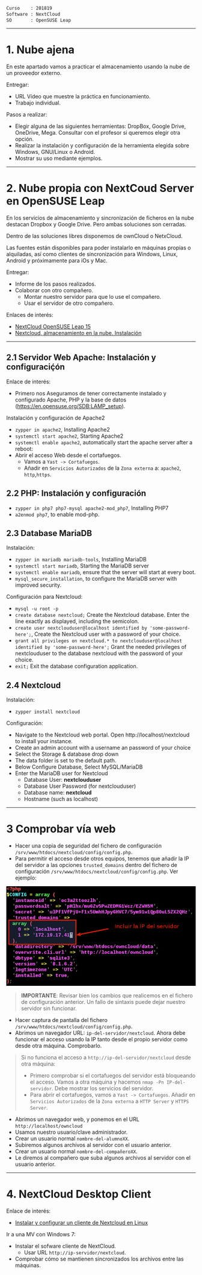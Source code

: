 
```
Curso    : 201819
Software : NextCloud
SO       : OpenSUSE Leap
```

---

# 1. Nube ajena

En este apartado vamos a practicar el almacenamiento usando la nube de un proveedor externo.

Entregar:
* URL Vídeo que muestre la práctica en funcionamiento.
* Trabajo individual.

Pasos a realizar:
* Elegir alguna de las siguientes herramientas: DropBox, Google Drive, OneDrive, Mega. Consultar con el profesor si queremos elegir otra opción.
* Realizar la instalación y configuración de la herramienta elegida sobre Windows, GNU/Linux o Android.
* Mostrar su uso mediante ejemplos.

---

# 2. Nube propia con NextCoud Server en OpenSUSE Leap

En los servicios de almacenamiento y sincronización de ficheros en la nube destacan Dropbox y Google Drive. Pero ambas soluciones son cerradas.

Dentro de las soluciones libres disponemos de ownCloud o NetxCloud.

Las fuentes están disponibles para poder instalarlo en máquinas propias o alquiladas, así como clientes de sincronización para Windows, Linux, Android y próximamente para iOs y Mac.

Entregar:
* Informe de los pasos realizados.
* Colaborar con otro compañero.
    * Montar nuestro servidor para que lo use el compañero.
    * Usar el servidor de otro compañero.

Enlaces de interés:
* [NextCloud OpenSUSE Leap 15](https://en.opensuse.org/SDB:Nextcloud)
* [Nextcloud, almacenamiento en la nube. Instalación](https://colaboratorio.net/davidochobits/sysadmin/2017/nextcloud-almacenamiento-en-la-nube-instalacion/)

---

## 2.1 Servidor Web Apache: Instalación y configuraciḉón

Enlace de interés:
* Primero nos Aseguramos de tener correctamente instalado y configurado Apache, PHP y la base de datos (https://en.opensuse.org/SDB:LAMP_setup).

Instalación y configuración de Apache2
* `zypper in apache2`, Installing Apache2
* `systemctl start apache2`, Starting Apache2
* `systemctl enable apache2`, automatically start the apache server after a reboot:
* Abrir el acceso Web desde el cortafuegos.
    * Vamos a `Yast -> Cortafuegos`.
    * Añadir en `Servicios Autorizados` de la `Zona externa` a: `apache2`, `http`,`https`.

## 2.2 PHP: Instalación y configuración

* `zypper in php7 php7-mysql apache2-mod_php7`, Installing PHP7
* `a2enmod php7`, to enable mod-php.

## 2.3 Database MariaDB

Instalación:
* `zypper in mariadb mariadb-tools`, Installing MariaDB
* `systemctl start mariadb`, Starting the MariaDB server
* `systemctl enable mariadb`, ensure that the server will start at every boot.
* `mysql_secure_installation`, to configure the MariaDB server with improved security.

Configuración para Nextcloud:
* `mysql -u root -p`
* `create database nextcloud;` Create the Nextcloud database. Enter the line exactly as displayed, including the semicolon.
* `create user nextclouduser@localhost identified by 'some-password-here';`, Create the Nextcloud user with a password of your choice.
* `grant all privileges on nextcloud.* to nextclouduser@localhost identified by 'some-password-here';` Grant the needed privileges of nextclouduser to the database nextcloud with the password of your choice.
* `exit;` Exit the database configuration application.

## 2.4 Nextcloud

Instalación:
* `zypper install nextcloud`

Configuración:
* Navigate to the Nextcloud web portal. Open http://localhost/nextcloud to install your instance.
* Create an admin account with a username an password of your choice
* Select the Storage & database drop down
* The data folder is set to the default path.
* Below Configure Database, Select MySQL/MariaDB
* Enter the MariaDB user for Nextcloud
    * Database User: **nextclouduser**
    * Database User Password (for nextclouduser)
    * Database name: **nextcloud**
    * Hostname (such as localhost)

---

# 3 Comprobar vía web

* Hacer una copia de seguridad del fichero de configuración `/srv/www/htdocs/nextcloud/config/config.php`.
* Para permitir el acceso desde otros equipos, tenemos que añadir la IP del servidor a las opciones
`trusted_domains` dentro del fichero de configuración `/srv/www/htdocs/nextcloud/config/config.php`. Ver ejemplo:

![owncloud-config-php](./files/owncloud-config-php.png)

> **IMPORTANTE**: Revisar bien los cambios que realicemos en el fichero de configuración anterior. Un fallo de sintaxis puede dejar nuestro servidor sin funcionar.

* Hacer captura de pantalla del fichero `/srv/www/htdocs/nextcloud/config/config.php`.
* Abrimos un navegador URL: `ip-del-servidor/nextcloud`. Ahora debe funcionar el acceso usando la IP tanto desde el propio servidor como desde otra máquina. Comprobarlo.

> Si no funciona el acceso a `http://ip-del-servidor/nextcloud` desde otra máquina:
> * Primero comprobar si el cortafuegos del servidor está bloqueando el acceso. Vamos a otra máquina y hacemos `nmap -Pn IP-del-servidor`. Debe mostrar los servicios del servidor.
> * Para abrir el cortafuegos, vamos a `Yast -> Cortafuegos`. Añadir en `Servicios Autorizados` de la `Zona externa` a `HTTP Server` y  `HTTPS Server`.

* Abrimos un navegador web, y ponemos en el URL `http://localhost/owncloud`
* Usamos nuestro usuario/clave administrador.
* Crear un usuario normal `nombre-del-alumnoXX`.
* Subiremos algunos archivos al servidor con el usuario anterior.
* Crear un usuario normal `nombre-del-compañeroXX`.
* Le diremos al compañero que suba algunos archivos al servidor con el usuario anterior.

---

# 4. NextCloud Desktop Client

Enlace de interés:
* [Instalar y configurar un cliente de Nextcloud en Linux](https://geekland.eu/instalar-cliente-de-nextcloud-linux/)

Ir a una MV con Windows 7:
* Instalar el sofware cliente de NextCloud.
   * Usar URL `http://ip-servidor/nextcloud`.
* Comprobar cómo se mantienen sincronizados los archivos entre las máquinas.
